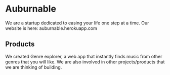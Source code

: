 # Auburnable
We are a startup dedicated to easing your life one step at a time. Our website is here: auburnable.herokuapp.com
## Products
We created Genre explorer, a web app that instantly finds music from other genres that you will like.
We are also involved in other projects/products that we are thinking of building.
